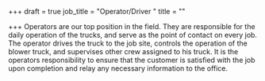 +++
draft = true
job_title = "Operator/Driver "
title = ""

+++
Operators are our top position in the field. They are responsible for the daily operation of the trucks, and serve as the point of contact on every job. The operator drives the truck to the job site, controls the operation of the blower truck, and supervises other crew assigned to his truck. It is the operators responsibility to ensure that the customer is satisfied with the job upon completion and relay any necessary information to the office. 